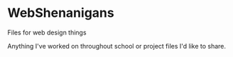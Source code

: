 # WebShenanigans
Files for web design things

Anything I've worked on throughout school or project files I'd like to share.
